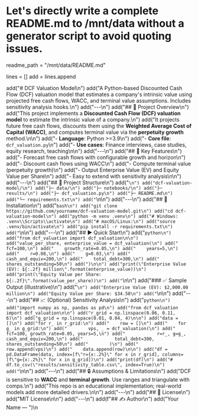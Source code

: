 # Let's directly write a complete README.md to /mnt/data without a generator script to avoid quoting issues.
readme_path = "/mnt/data/README.md"

lines = []
add = lines.append

add("# DCF Valuation Model\n")
add("A Python-based Discounted Cash Flow (DCF) valuation model that estimates a company's intrinsic value using projected free cash flows, WACC, and terminal value assumptions. Includes sensitivity analysis hooks.\n")
add("---\n")
add("## 📖 Project Overview\n")
add("This project implements a **Discounted Cash Flow (DCF) valuation model** to estimate the intrinsic value of a company.\n")
add("It projects future free cash flows, discounts them using the **Weighted Average Cost of Capital (WACC)**, and computes terminal value via the **perpetuity growth** method.\n\n")
add("- **Language**: Python >=3.9\n")
add("- **Core file**: `dcf_valuation.py`\n")
add("- **Use cases**: Finance interviews, case studies, equity research, teaching\n\n")
add("---\n")
add("## 🚀 Key Features\n")
add("- Forecast free cash flows with configurable growth and horizon\n")
add("- Discount cash flows using WACC\n")
add("- Compute terminal value (perpetuity growth)\n")
add("- Output Enterprise Value (EV) and Equity Value per Share\n")
add("- Easy to extend with sensitivity analysis\n\n")
add("---\n")
add("## 📂 Project Structure\n")
add("```\n")
add("dcf-valuation-model/\n")
add("├─ data/\n")
add("├─ notebooks/\n")
add("├─ results/\n")
add("├─ dcf_valuation.py\n")
add("├─ README.md\n")
add("└─ requirements.txt\n")
add("```\n\n")
add("---\n")
add("## 🧰 Installation\n")
add("```bash\n")
add("git clone https://github.com/yourname/dcf-valuation-model.git\n")
add("cd dcf-valuation-model\n")
add("python -m venv .venv\n")
add("# Windows: .venv\\Scripts\\activate\n")
add("# macOS/Linux:\n")
add("source .venv/bin/activate\n")
add("pip install -r requirements.txt\n")
add("```\n\n")
add("---\n")
add("## ▶️ Quick Start\n")
add("```python\n")
add("from dcf_valuation import dcf_valuation\n\n")
add("value_per_share, enterprise_value = dcf_valuation(\n")
add("    fcf=100,\n")
add("    growth_rate=0.05,\n")
add("    years=5,\n")
add("    r=0.08,\n")
add("    g=0.03,\n")
add("    cash_and_equiv=200,\n")
add("    total_debt=300,\n")
add("    shares_outstanding=50\n")
add(")\n\n")
add("print(\"Enterprise Value (EV): ${:.2f} million\".format(enterprise_value))\n")
add("print(\"Equity Value per Share: ${:.2f}\".format(value_per_share))\n")
add("```\n\n")
add("### ✅ Sample Output (illustrative)\n")
add("```\n")
add("Enterprise Value (EV): $2,000.00 million\n")
add("Equity Value per Share: $34.50\n")
add("```\n\n")
add("---\n")
add("## 📈 (Optional) Sensitivity Analysis\n")
add("```python\n")
add("import numpy as np, pandas as pd\n")
add("from dcf_valuation import dcf_valuation\n\n")
add("r_grid = np.linspace(0.06, 0.11, 6)\n")
add("g_grid = np.linspace(0.01, 0.04, 4)\n\n")
add("data = []\n")
add("for r_ in r_grid:\n")
add("    row = []\n")
add("    for g_ in g_grid:\n")
add("        vps, _ = dcf_valuation(\n")
add("            fcf=100, growth_rate=0.05, years=5,\n")
add("            r=r_, g=g_, cash_and_equiv=200,\n")
add("            total_debt=300, shares_outstanding=50\n")
add("        )\n")
add("        row.append(vps)\n")
add("    data.append(row)\n\n")
add("df = pd.DataFrame(data, index=[f\"r={x:.2%}\" for x in r_grid], columns=[f\"g={x:.2%}\" for x in g_grid])\n")
add("print(df)\n")
add("# df.to_csv(\"results/sensitivity_table.csv\", index=True)\n")
add("```\n\n")
add("---\n")
add("## 🔒 Assumptions & Limitations\n")
add("DCF is sensitive to **WACC** and **terminal growth**. Use ranges and triangulate with comps.\n")
add("This repo is an educational implementation; real-world models add more detailed drivers.\n\n")
add("---\n")
add("## 📜 License\n")
add("MIT License\n\n")
add("---\n")
add(f"## ✍️ Author\n")
add("Your Name — ")\n
